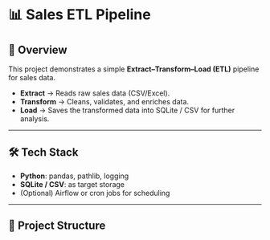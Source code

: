 # 📊 Sales ETL Pipeline

## 🚀 Overview
This project demonstrates a simple **Extract–Transform–Load (ETL)** pipeline for sales data.  

- **Extract** → Reads raw sales data (CSV/Excel).  
- **Transform** → Cleans, validates, and enriches data.  
- **Load** → Saves the transformed data into SQLite / CSV for further analysis.  

---

## 🛠️ Tech Stack
- **Python**: pandas, pathlib, logging  
- **SQLite / CSV**: as target storage  
- (Optional) Airflow or cron jobs for scheduling  

---

## 📂 Project Structure
